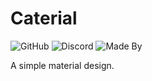 # Caterial
![GitHub](https://img.shields.io/github/license/ThatCakeID/Materail?style=for-the-badge&color=brightgreen)
![Discord](https://img.shields.io/discord/737298358221406238?style=for-the-badge&color=brightgreen)
![Made By](https://img.shields.io/badge/Made%20By-TheClashFruit-brightgreen?style=for-the-badge)

A simple material design.
